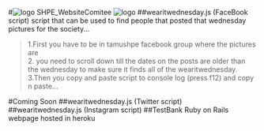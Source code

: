 [logo]: https://df54abf07b1a8f7d6319d246a73691b9655f3e13.googledrive.com/host/0BzkkGdjVt34FekxBMk5BbzNocEU/images/logotop.png
#![logo]  SHPE_WebsiteComitee ![logo]
##wearitwednesday.js (FaceBook script)
script that can be used to find people that posted that wednesday pictures for the society...  
>1.First you have to be in tamushpe facebook group where the pictures are  
>2. you need to scroll down till the dates on the posts are older than the wednesday
to make sure it finds all of the wearitwednesday.   
>3.Then you copy and paste script to console log (press f12) and copy n paste...

#Coming Soon
##wearitwednesday.js (Twitter script)
##wearitwednesday.js (Instagram script)
##TestBank Ruby on Rails webpage hosted in heroku
